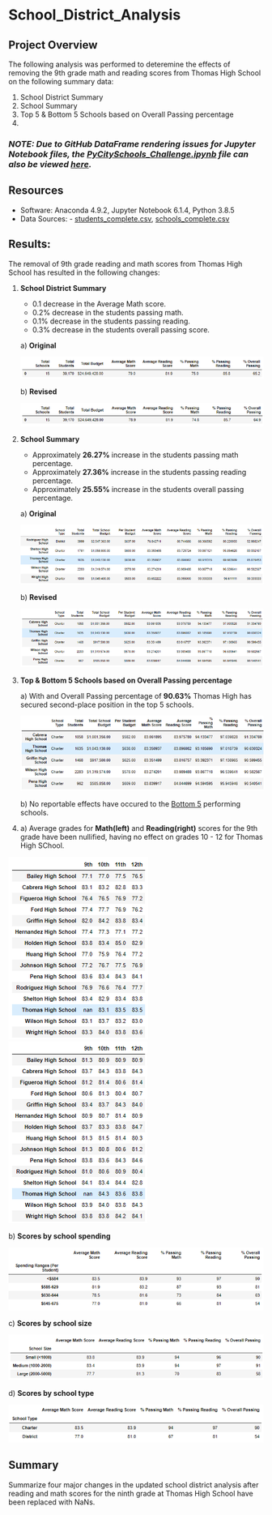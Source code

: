 # School_District_Analysis

## Project Overview
The following analysis was performed to deteremine the effects of removing the 9th grade math and reading scores from Thomas High School on the following summary data:

1. School District Summary
2. School Summary
3. Top 5 & Bottom 5 Schools based on Overall Passing percentage
4.

### ***NOTE: Due to GitHub DataFrame rendering issues for Jupyter Notebook files, the [PyCitySchools_Challenge.ipynb](PyCitySchools_Challenge.ipynb) file can also be viewed [here](https://nbviewer.jupyter.org/github/joshb738/School_District_Analysis/blob/main/PyCitySchools_Challenge.ipynb).***

## Resources 
- Software: Anaconda 4.9.2, Jupyter Notebook 6.1.4, Python 3.8.5
- Data Sources: - [students_complete.csv](Resources/students_complete.csv), [schools_complete.csv](Resources/schools_complete.csv)

## Results: 

The removal of 9th grade reading and math scores from Thomas High School has resulted in the following changes:  

1. **School District Summary**
   - 0.1 decrease in the Average Math score.
   - 0.2% decrease in the students passing math.
   - 0.1% decrease in the students passing reading.
   - 0.3% decrease in the students overall passing score.
   
   a) **Original**
   <p align="left">
   <img src="Resources/district_summary_original.PNG">
   </p>
   
   b) **Revised**
   <p align="left">
   <img src="Resources/district_summary_revised.PNG">
   </p>
   
2. **School Summary**
   - Approximately **26.27%** increase in the students passing math percentage.
   - Approximately **27.36%** increase in the students passing reading percentage.
   - Approximately **25.55%** increase in the students overall passing percentage.
   
   a) **Original**
   <p align="left">
   <img src="Resources/per_school_summary_original1.PNG">
   </p>
   
   b) **Revised**
   <p align="left">
   <img src="Resources/per_school_summary_revised1.PNG">
   </p>

3. **Top & Bottom 5 Schools based on Overall Passing percentage**
   
   a) With and Overall Passing percentage of **90.63%** Thomas High has secured second-place position in the top 5 schools.
   
   <p align="left">
   <img src="Resources/top5_schools_revised.PNG">
   </p>
   
   b) No reportable effects have occured to the [Bottom 5](Resources/bottom5_schools_revised.PNG) performing schools.
   
 4. a) Average grades for **Math(left)** and **Reading(right)** scores for the 9th grade have been nullified, having no effect on grades 10 - 12 for Thomas High SChool.
  
  <img src="Resources/average_math_score_revised.PNG"> <img src="Resources/average_reading_score_revised.PNG">
   
   b) **Scores by school spending**
   <p align="left">
   <img src="Resources/scores_spending_summary.PNG">
   </p>
   
   c) **Scores by school size**
   <p align="left">
   <img src="Resources/scores_size_summary.PNG">
   </p>
   
   d) **Scores by school type**
   <p align="left">
   <img src="Resources/scores_type_summary.PNG">
   </p>

## Summary
 Summarize four major changes in the updated school district analysis after reading and math scores for the ninth grade at Thomas High School have been replaced with NaNs.
